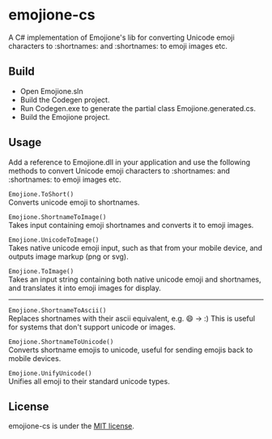 # emojione-cs

A C# implementation of Emojione's lib for converting Unicode emoji characters to :shortnames: and :shortnames: to emoji images etc. 

## Build

* Open Emojione.sln
* Build the Codegen project.
* Run Codegen.exe to generate the partial class Emojione.generated.cs. 
* Build the Emojione project.

## Usage

Add a reference to Emojione.dll in your application and use the following methods to convert Unicode emoji characters to :shortnames: and :shortnames: to emoji images etc.

`Emojione.ToShort()`  
Converts unicode emoji to shortnames.

`Emojione.ShortnameToImage()`  
Takes input containing emoji shortnames and converts it to emoji images.

`Emojione.UnicodeToImage()`  
Takes native unicode emoji input, such as that from your mobile device, and outputs image markup (png or svg).

`Emojione.ToImage()`  
Takes an input string containing both native unicode emoji and shortnames, and translates it into emoji images for display.

---

`Emojione.ShortnameToAscii()`  
Replaces shortnames with their ascii equivalent, e.g. :smile: -> :)  This is useful for systems that don't support unicode or images.

`Emojione.ShortnameToUnicode()`  
Converts shortname emojis to unicode, useful for sending emojis back to mobile devices.

`Emojione.UnifyUnicode()`  
Unifies all emoji to their standard unicode types. 

## License
emojione-cs is under the [MIT license](http://opensource.org/licenses/MIT).